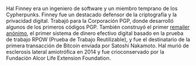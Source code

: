 Hal Finney era un ingeniero de software y un miembro temprano de los Cypherpunks. Finney fue un destacado defensor de la criptografía y la privacidad digital. Trabajó para la Corporación PGP, donde desarrolló algunos de los primeros códigos PGP. También construyó el primer [remailer anónimo](https://en.wikipedia.org/wiki/Anonymous_remailer#Cypherpunk_remailers.2C_also_called_Type_I), el primer sistema de dinero efectivo digital basado en la prueba de trabajo RPOW (Prueba de Trabajo Reutilizable), y fue el destinatario de la primera transacción de Bitcoin enviada por Satoshi Nakamoto. Hal murió de esclerosis lateral amiotrófica en 2014 y fue crioconservado por la Fundación Alcor Life Extension Foundation.
